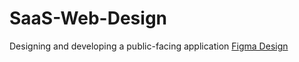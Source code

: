 # SaaS-Web-Design
Designing and developing a public-facing application
[Figma Design](https://www.figma.com/design/fsEbdydrytxMJAOkMAUJ5y/CCW-Public?node-id=0-1&t=x8hvYMW5KOyRMWrJ-1)
